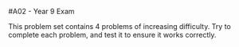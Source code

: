 #A02 - Year 9 Exam

This problem set contains 4 problems of increasing difficulty.
Try to complete each problem, and test it to ensure it works
correctly.
